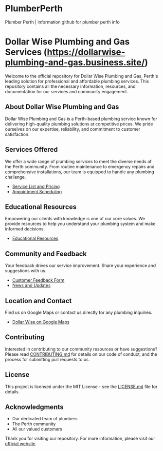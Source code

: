 # PlumberPerth
Plumber Perth | Information github for plumber perth info
# Dollar Wise Plumbing and Gas Services (https://dollarwise-plumbing-and-gas.business.site/)

Welcome to the official repository for Dollar Wise Plumbing and Gas, Perth's leading solution for professional and affordable plumbing services. This repository contains all the necessary information, resources, and documentation for our services and community engagement.

## About Dollar Wise Plumbing and Gas

Dollar Wise Plumbing and Gas is a Perth-based plumbing service known for delivering high-quality plumbing solutions at competitive prices. We pride ourselves on our expertise, reliability, and commitment to customer satisfaction.

## Services Offered

We offer a wide range of plumbing services to meet the diverse needs of the Perth community. From routine maintenance to emergency repairs and comprehensive installations, our team is equipped to handle any plumbing challenge.

- [Service List and Pricing](https://docs.google.com/spreadsheets/d/1XLDdy2G8ws_rMVlNSz0O1ieFiec2yp-1rdewoecc0tc/pub)
- [Appointment Scheduling](https://is.gd/BQhwwb)

## Educational Resources

Empowering our clients with knowledge is one of our core values. We provide resources to help you understand your plumbing system and make informed decisions.

- [Educational Resources](https://is.gd/1IW51v)

## Community and Feedback

Your feedback drives our service improvement. Share your experience and suggestions with us.

- [Customer Feedback Form](https://is.gd/odHIBH)
- [News and Updates](https://is.gd/umYlOc)

## Location and Contact

Find us on Google Maps or contact us directly for any plumbing inquiries.

- [Dollar Wise on Google Maps](https://www.google.com/maps?cid=3077381592072807464)

## Contributing

Interested in contributing to our community resources or have suggestions? Please read [CONTRIBUTING.md](CONTRIBUTING.md) for details on our code of conduct, and the process for submitting pull requests to us.

## License

This project is licensed under the MIT License - see the [LICENSE.md](LICENSE.md) file for details.

## Acknowledgments

- Our dedicated team of plumbers
- The Perth community
- All our valued customers

Thank you for visiting our repository. For more information, please visit our [official website](https://dollarwise-plumbing-and-gas.business.site/).
